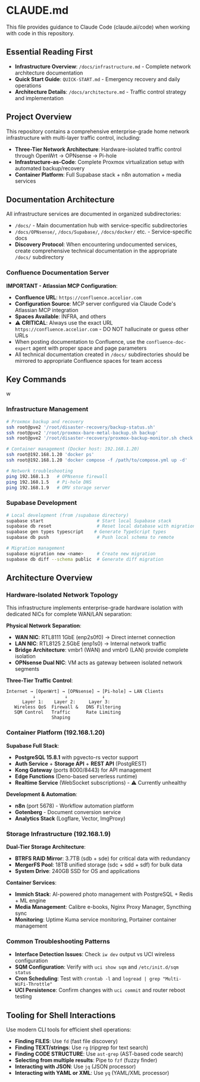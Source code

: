 # CLAUDE.md

This file provides guidance to Claude Code (claude.ai/code) when working with code in this repository.

## Essential Reading First
- **Infrastructure Overview**: `/docs/infrastructure.md` - Complete network architecture documentation
- **Quick Start Guide**: `QUICK-START.md` - Emergency recovery and daily operations
- **Architecture Details**: `/docs/architecture.md` - Traffic control strategy and implementation

## Project Overview

This repository contains a comprehensive enterprise-grade home network infrastructure with multi-layer traffic control, including:

- **Three-Tier Network Architecture**: Hardware-isolated traffic control through OpenWrt → OPNsense → Pi-hole
- **Infrastructure-as-Code**: Complete Proxmox virtualization setup with automated backup/recovery
- **Container Platform**: Full Supabase stack + n8n automation + media services

## Documentation Architecture
All infrastructure services are documented in organized subdirectories:
- `/docs/` - Main documentation hub with service-specific subdirectories
- `/docs/OPNsense/`, `/docs/Supabase/`, `/docs/docker/` etc. - Service-specific docs
- **Discovery Protocol**: When encountering undocumented services, create comprehensive technical documentation in the appropriate `/docs/` subdirectory

### Confluence Documentation Server
**IMPORTANT - Atlassian MCP Configuration**:
- **Confluence URL**: `https://confluence.accelior.com`
- **Configuration Source**: MCP server configured via Claude Code's Atlassian MCP integration
- **Spaces Available**: INFRA, and others
- ⚠️ **CRITICAL**: Always use the exact URL `https://confluence.accelior.com` - DO NOT hallucinate or guess other URLs
- When posting documentation to Confluence, use the `confluence-doc-expert` agent with proper space and page parameters
- All technical documentation created in `/docs/` subdirectories should be mirrored to appropriate Confluence spaces for team access

## Key Commands

w
### Infrastructure Management
```bash
# Proxmox backup and recovery
ssh root@pve2 '/root/disaster-recovery/backup-status.sh'
ssh root@pve2 '/root/proxmox-bare-metal-backup.sh backup'
ssh root@pve2 '/root/disaster-recovery/proxmox-backup-monitor.sh check'

# Container management (Docker host: 192.168.1.20)
ssh root@192.168.1.20 'docker ps'
ssh root@192.168.1.20 'docker compose -f /path/to/compose.yml up -d'

# Network troubleshooting
ping 192.168.1.3   # OPNsense firewall
ping 192.168.1.5   # Pi-hole DNS
ping 192.168.1.9   # OMV storage server
```

### Supabase Development
```bash
# Local development (from /supabase directory)
supabase start                    # Start local Supabase stack
supabase db reset                 # Reset local database with migrations
supabase gen types typescript    # Generate TypeScript types
supabase db push                  # Push local schema to remote

# Migration management
supabase migration new <name>     # Create new migration
supabase db diff --schema public  # Generate diff migration
```

## Architecture Overview

### Hardware-Isolated Network Topology
This infrastructure implements enterprise-grade hardware isolation with dedicated NICs for complete WAN/LAN separation:

**Physical Network Separation**:
- **WAN NIC**: RTL8111 1GbE (enp2s0f0) → Direct internet connection
- **LAN NIC**: RTL8125 2.5GbE (enp1s0) → Internal network traffic
- **Bridge Architecture**: vmbr1 (WAN) and vmbr0 (LAN) provide complete isolation
- **OPNsense Dual NIC**: VM acts as gateway between isolated network segments

**Three-Tier Traffic Control**:
```
Internet → [OpenWrt] → [OPNsense] → [Pi-hole] → LAN Clients
          ↓           ↓             ↓
      Layer 1:    Layer 2:     Layer 3:
   Wireless QoS  Firewall &   DNS Filtering
   SQM Control   Traffic      Rate Limiting
                 Shaping
```
### Container Platform (192.168.1.20)
**Supabase Full Stack**:
- **PostgreSQL 15.8.1** with pgvecto-rs vector support
- **Auth Service** + **Storage API** + **REST API** (PostgREST)
- **Kong Gateway** (ports 8000/8443) for API management
- **Edge Functions** (Deno-based serverless runtime)
- **Realtime Service** (WebSocket subscriptions) - ⚠️ Currently unhealthy

**Development & Automation**:
- **n8n** (port 5678) - Workflow automation platform
- **Gotenberg** - Document conversion service
- **Analytics Stack** (Logflare, Vector, ImgProxy)

### Storage Infrastructure (192.168.1.9)
**Dual-Tier Storage Architecture**:
- **BTRFS RAID Mirror**: 3.7TB (sdb + sde) for critical data with redundancy
- **MergerFS Pool**: 18TB unified storage (sdc + sdd + sdf) for bulk data
- **System Drive**: 240GB SSD for OS and applications

**Container Services**:
- **Immich Stack**: AI-powered photo management with PostgreSQL + Redis + ML engine
- **Media Management**: Calibre e-books, Nginx Proxy Manager, Syncthing sync
- **Monitoring**: Uptime Kuma service monitoring, Portainer container management

### Common Troubleshooting Patterns
- **Interface Detection Issues**: Check `iw dev` output vs UCI wireless configuration
- **SQM Configuration**: Verify with `uci show sqm` and `/etc/init.d/sqm status`
- **Cron Scheduling**: Test with `crontab -l` and `logread | grep "Multi-WiFi-Throttle"`
- **UCI Persistence**: Confirm changes with `uci commit` and router reboot testing

## Tooling for Shell Interactions
Use modern CLI tools for efficient shell operations:
- **Finding FILES**: Use `fd` (fast file discovery)
- **Finding TEXT/strings**: Use `rg` (ripgrep for text search)
- **Finding CODE STRUCTURE**: Use `ast-grep` (AST-based code search)
- **Selecting from multiple results**: Pipe to `fzf` (fuzzy finder)
- **Interacting with JSON**: Use `jq` (JSON processor)
- **Interacting with YAML or XML**: Use `yq` (YAML/XML processor)